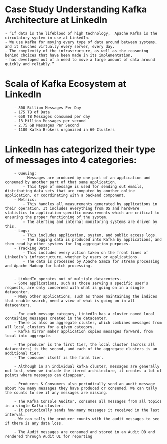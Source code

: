 # Case Study Understanding Kafka Architecture at LinkedIn

	- “If data is the lifeblood of high technology,  Apache Kafka is the circulatory system in use at LinkedIn. 
	- We use Kafka for moving every type of data around between systems, and it touches virtually every server, every day. 
	- The complexity of the infrastructure, as well as the reasoning behind choices that have been made in its implementation, 
	- has developed out of a need to move a large amount of data around quickly and reliably.”

# Scala of Kafka Ecosystem at LinkedIn

    	- 800 Billion Messages Per Day
    	- 175 TB of Data
    	- 650 TB Messages consumed per day
    	- 13 Million Messages per second
    	- 2.75 GB Messages Per Second
    	- 1100 Kafka Brokers organized in 60 Clusters

# LinkedIn has categorized their type of messages into 4 categories:

    	- Queuing: 
		    - Messages are produced by one part of an application and consumed by another part of that same application. 
		    - This type of message is used for sending out emails, distributing data sets that are computed by another online application, or coordinating with a backend component.
    	- Metrics: 
		    - This handles all measurements generated by applications in their operation. It includes everything from OS and hardware statistics to application-specific measurements which are critical to ensuring the proper functioning of the system. 
		    - The alerting and internal monitoring systems are driven by this.
    	- Logs: 
		    - This includes application, system, and public access logs.  
		    - The logging data is produced into Kafka by applications, and then read by other systems for log aggregation purposes.
    	- Tracking Data: 
		    - This includes every action taken on the front lines of LinkedIn’s infrastructure, whether by users or applications. 
		    - The data is processed by Apache Samza for stream processing and Apache Hadoop for batch processing.


    	- LinkedIn operates out of multiple datacenters. 
	    - Some applications, such as those serving a specific user’s requests, are only concerned with what is going on in a single datacenter. 
	    - Many other applications, such as those maintaining the indices that enable search, need a view of what is going on in all datacenters.

    	- For each message category, LinkedIn has a cluster named local containing messages created in the datacenter. 
	    - There is also an aggregate cluster, which combines messages from all local clusters for a given category. 
	    - Kafka mirror maker application copies messages forward, from local into aggregate.

    	- The producer is the first tier, the local cluster (across all datacenters) is the second, and each of the aggregate clusters is an additional tier. 
	    - The consumer itself is the final tier.

    	- Although in an individual kafka cluster, messages are generally not lost, when we include the tiered architecture, it creates a lot of points where messages can disappear.

    	- Producers & Consumers also periodically send an audit message about how many messages they have produced or consumed. We can tally the counts to see if any messages are missing.

    	- The Kafka Console Auditor, consumes all messages from all topics in a single Kafka cluster. 
	    - It periodically sends how many messages it received in the last interval. 
	    - We can tally the producer counts with the audit messages to see if there is any data loss.

    	- The Audit messages are consumed and stored in an Audit DB and rendered through Audit UI for reporting



	